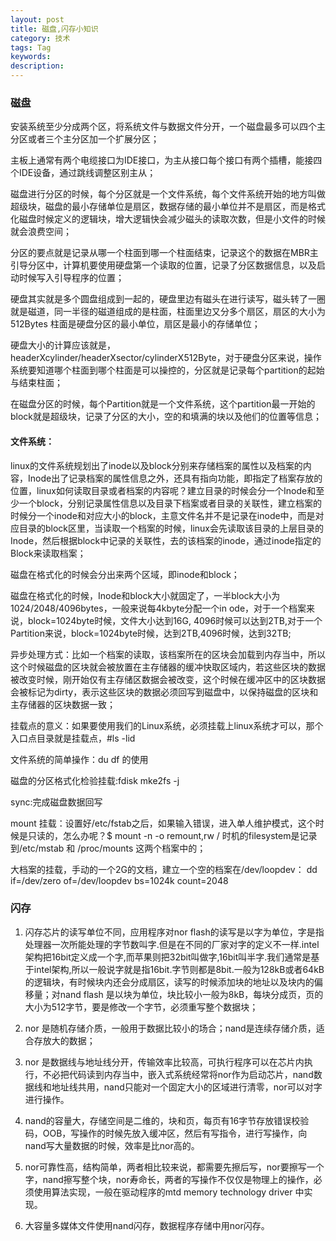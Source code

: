 ```yaml
---
layout: post
title: 磁盘,闪存小知识
category: 技术
tags: Tag
keywords:
description:
---
```


### 磁盘

安装系统至少分成两个区，将系统文件与数据文件分开，一个磁盘最多可以四个主分区或者三个主分区加一个扩展分区；

主板上通常有两个电缆接口为IDE接口，为主从接口每个接口有两个插槽，能接四个IDE设备，通过跳线调整区别主从；

磁盘进行分区的时候，每个分区就是一个文件系统，每个文件系统开始的地方叫做超级块，磁盘的最小存储单位是扇区，数据存储的最小单位并不是扇区，而是格式化磁盘时候定义的逻辑块，增大逻辑快会减少磁头的读取次数，但是小文件的时候就会浪费空间；

分区的要点就是记录从哪一个柱面到哪一个柱面结束，记录这个的数据在MBR主引导分区中，计算机要使用硬盘第一个读取的位置，记录了分区数据信息，以及启动时候写入引导程序的位置；

硬盘其实就是多个圆盘组成到一起的，硬盘里边有磁头在进行读写，磁头转了一圈就是磁道，同一半径的磁道组成的是柱面，柱面里边又分多个扇区，扇区的大小为512Bytes 柱面是硬盘分区的最小单位，扇区是最小的存储单位；

硬盘大小的计算应该就是，headerXcylinder/headerXsector/cylinderX512Byte，对于硬盘分区来说，操作系统要知道哪个柱面到哪个柱面是可以操控的，分区就是记录每个partition的起始与结束柱面；

在磁盘分区的时候，每个Partition就是一个文件系统，这个partition最一开始的block就是超级块，记录了分区的大小，空的和填满的块以及他们的位置等信息；

#### 文件系统：

linux的文件系统规划出了inode以及block分别来存储档案的属性以及档案的内容，Inode出了记录档案的属性信息之外，还具有指向功能，即指定了档案存放的位置，linux如何读取目录或者档案的内容呢？建立目录的时候会分一个Inode和至少一个block，分别记录属性信息以及目录下档案或者目录的关联性，建立档案的时候分一个inode和对应大小的block，主意文件名并不是记录在inode中，而是对应目录的block区里，当读取一个档案的时候，linux会先读取该目录的上层目录的Inode，然后根据block中记录的关联性，去的该档案的inode，通过inode指定的Block来读取档案；

磁盘在格式化的时候会分出来两个区域，即inode和block；

磁盘在格式化的时候，Inode和block大小就固定了，一半block大小为1024/2048/4096bytes，一般来说每4kbyte分配一个in ode，对于一个档案来说，block=1024byte时候，文件大小达到16G, 4096时候可以达到2TB,对于一个Partition来说，block=1024byte时候，达到2TB,4096时候，达到32TB;

异步处理方式：比如一个档案的读取，该档案所在的区块会加载到内存当中，所以这个时候磁盘的区块就会被放置在主存储器的缓冲快取区域内，若这些区块的数据被改变时候，刚开始仅有主存储区数据会被改变，这个时候在缓冲区中的区块数据会被标记为dirty，表示这些区块的数据必须回写到磁盘中，以保持磁盘的区块和主存储器的区块数据一致；

挂载点的意义：如果要使用我们的Linux系统，必须挂载上linux系统才可以，那个入口点目录就是挂载点，#ls -lid

文件系统的简单操作：du df 的使用

磁盘的分区格式化检验挂载:fdisk mke2fs -j

sync:完成磁盘数据回写

mount 挂载：设置好/etc/fstab之后，如果输入错误，进入单人维护模式，这个时候是只读的，怎么办呢？$ mount -n -o remount,rw / 时机的filesystem是记录到/etc/mstab 和 /proc/mounts 这两个档案中的；

大档案的挂载，手动的一个2G的文档，建立一个空的档案在/dev/loopdev：
dd if=/dev/zero of=/dev/loopdev bs=1024k count=2048


### 闪存

1. 闪存芯片的读写单位不同，应用程序对nor flash的读写是以字为单位，字是指处理器一次所能处理的字节数叫字.但是在不同的厂家对字的定义不一样.intel架构把16bit定义成一个字,而苹果则把32bit叫做字,16bit叫半字.我们通常是基于intel架构,所以一般说字就是指16bit.字节则都是8bit.一般为128kB或者64kB的逻辑块，有时候块内还会分成扇区，读写的时候添加块的地址以及块内的偏移量；对nand flash 是以块为单位，块比较小一般为8kB，每块分成页，页的大小为512字节，要是修改一个字节，必须重写整个数据块；

2. nor 是随机存储介质，一般用于数据比较小的场合；nand是连续存储介质，适合存放大的数据；

3. nor 是数据线与地址线分开，传输效率比较高，可执行程序可以在芯片内执行，不必把代码读到内存当中，嵌入式系统经常将nor作为启动芯片，nand数据线和地址线共用，nand只能对一个固定大小的区域进行清零，nor可以对字进行操作。

4. nand的容量大，存储空间是二维的，块和页，每页有16字节存放错误校验码，OOB，写操作的时候先放入缓冲区，然后有写指令，进行写操作，向nand写大量数据的时候，效率是比nor高的。

5. nor可靠性高，结构简单，两者相比较来说，都需要先擦后写，nor要擦写一个字，nand擦写整个块，nor寿命长，两者的写操作不仅仅是物理上的操作，必须使用算法实现，一般在驱动程序的mtd memory technology driver 中实现。

6. 大容量多媒体文件使用nand闪存，数据程序存储中用nor闪存。

